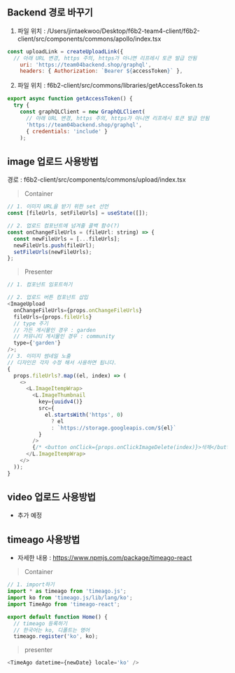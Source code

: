 ## Backend 경로 바꾸기

1. 파일 위치 : /Users/jintaekwoo/Desktop/f6b2-team4-client/f6b2-client/src/components/commons/apollo/index.tsx

```javascript
const uploadLink = createUploadLink({
  // 아래 URL 변경, https 주의, https가 아니면 리프레시 토큰 발급 안됨
    uri: 'https://team04backend.shop/graphql',
    headers: { Authorization: `Bearer ${accessToken}` },
```

2. 파일 위치 : f6b2-client/src/commons/libraries/getAccessToken.ts

```javascript
export async function getAccessToken() {
  try {
    const graphQLClient = new GraphQLClient(
      // 아래 URL 변경, https 주의, https가 아니면 리프레시 토큰 발급 안됨
      'https://team04backend.shop/graphql',
      { credentials: 'include' }
    );
```

## image 업로드 사용방법

경로 : f6b2-client/src/components/commons/upload/index.tsx

> Container

```javascript
// 1. 이미지 URL을 받기 위한 set 선언
const [fileUrls, setFileUrls] = useState([]);

// 2. 업로드 컴포넌트에 넘겨줄 콜백 함수(?)
const onChangeFileUrls = (fileUrl: string) => {
  const newFileUrls = [...fileUrls];
  newFileUrls.push(fileUrl);
  setFileUrls(newFileUrls);
};
```

> Presenter

```javascript
// 1. 컴포넌트 임포트하기

// 2. 업로드 버튼 컴포넌트 삽입
<ImageUpload
  onChangeFileUrls={props.onChangeFileUrls}
  fileUrls={props.fileUrls}
  // type 주기
  // 가든 게시물인 경우 : garden
  // 커뮤니티 게시물인 경우 : community
  type={'garden'}
/>;
// 3. 이미지 썸네일 노출
// 디자인은 각자 수정 해서 사용하면 됩니다.
{
  props.fileUrls?.map((el, index) => (
    <>
      <L.ImageItempWrap>
        <L.ImageThumbnail
          key={uuidv4()}
          src={
            el.startsWith('https', 0)
              ? el
              : `https://storage.googleapis.com/${el}`
          }
        />
        {/* <button onClick={props.onClickImageDelete(index)}>삭제</button> */}
      </L.ImageItempWrap>
    </>
  ));
}
```

## video 업로드 사용방법

- 추가 예정

## timeago 사용방법

- 자세한 내용 : https://www.npmjs.com/package/timeago-react

> Container

```javascript
// 1. import하기
import * as timeago from 'timeago.js';
import ko from 'timeago.js/lib/lang/ko';
import TimeAgo from 'timeago-react';

export default function Home() {
  // timeago 등록하기
  // 한국어는 ko, 디폴트는 영어
  timeago.register('ko', ko);
```

> presenter

```javascript
<TimeAgo datetime={newDate} locale='ko' />
```

